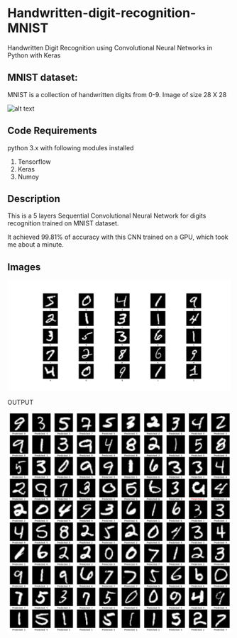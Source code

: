 # Handwritten-digit-recognition-MNIST
Handwritten Digit Recognition using Convolutional Neural Networks in Python with Keras

## MNIST dataset:

MNIST is a collection of handwritten digits from 0-9.
Image of size 28 X 28

![alt text](https://github.com/shubham99bisht/Handwritten-digit-recognition-MNIST/blob/master/src/mnist-sample.png "MNIST")

## Code Requirements
python 3.x with following modules installed

1. Tensorflow
2. Keras
3. Numoy

## Description
This is a 5 layers Sequential Convolutional Neural Network for digits recognition trained on MNIST dataset. 

It achieved 99.81% of accuracy with this CNN trained on a GPU, which took me about a minute. 

## Images

![alt text](https://github.com/lakshaygoyal425/MNIST-Digit-Classification/blob/main/Images/Figure_1.png)

OUTPUT

![alt text](https://github.com/lakshaygoyal425/MNIST-Digit-Classification/blob/main/Images/download.png)
